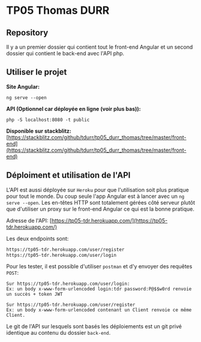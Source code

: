 # TP05 Thomas DURR

## Repository
Il y a un premier dossier qui contient tout le front-end Angular et un second dossier qui contient le back-end avec l'API php.

## Utiliser le projet
**Site Angular:**
```
ng serve --open
```

**API (Optionnel car déployée en ligne (voir plus bas)):**
```
php -S localhost:8080 -t public
```

**Disponible sur stackblitz:**
[https://stackblitz.com/github/tdurr/tp05_durr_thomas/tree/master/front-end](https://stackblitz.com/github/tdurr/tp05_durr_thomas/tree/master/front-end)

## Déploiment et utilisation de l'API
L'API est aussi déployée sur `Heroku` pour que l'utilisation soit plus pratique pour tout le monde. Du coup seule l'app Angular est à lancer avec un `ng serve --open`. Les en-têtes HTTP sont totalement gérées côté serveur plutôt que d'utiliser un proxy sur le front-end Angular ce qui est la bonne pratique.

Adresse de l'API: [https://tp05-tdr.herokuapp.com/](https://tp05-tdr.herokuapp.com/)

Les deux endpoints sont:
```bash
https://tp05-tdr.herokuapp.com/user/register
https://tp05-tdr.herokuapp.com/user/login
```

Pour les tester, il est possible d'utiliser `postman` et d'y envoyer des requêtes `POST`:
```
Sur https://tp05-tdr.herokuapp.com/user/login: 
Ex: un body x-www-form-urlencoded login:tdr password:P@$$w0rd renvoie un succès + token JWT

Sur https://tp05-tdr.herokuapp.com/user/register 
Ex: un body x-www-form-urlencoded contenant un Client renvoie ce même Client.
```

Le git de l'API sur lesquels sont basés les déploiements est un git privé identique au contenu du dossier `back-end`.